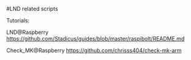 #LND related scripts

Tutorials: 

LND@Raspberry		https://github.com/Stadicus/guides/blob/master/raspibolt/README.md

Check_MK@Raspberry	https://github.com/chrisss404/check-mk-arm
